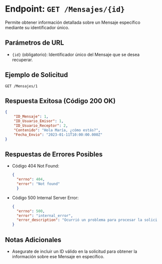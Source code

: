 # Endpoint: `GET /Mensajes/{id}`

Permite obtener información detallada sobre un Mensaje específico mediante su identificador único.

## Parámetros de URL
- `{id}` (obligatorio): Identificador único del Mensaje que se desea recuperar.

## Ejemplo de Solicitud
```http
GET /Mensajes/1
```

## Respuesta Exitosa (Código 200 OK)
```json
{
    "ID_Mensaje": 1,
    "ID_Usuario_Emisor": 1,
    "ID_Usuario_Receptor": 2,
    "Contenido": "Hola María, ¿cómo estás?",
    "Fecha_Envio": "2023-01-11T10:00:00.000Z"
}
```

## Respuestas de Errores Posibles
- Código 404 Not Found:

  ```json
  {
    "errno": 404,
    "error": "Not found"
    }
  ```

- Código 500 Internal Server Error:
  ```json
  {
    "errno": 500,
    "error": "internal_error",
    "error_description": "Ocurrió un problema para procesar la solicitud"
  }
  ``` 

## Notas Adicionales

- Asegurate de incluir un ID válido en la solicitud para obtener la información
  sobre ese Mensaje en específico.
